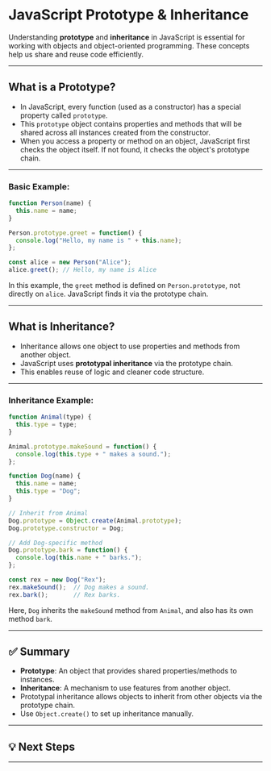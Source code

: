 # JavaScript Prototype & Inheritance

Understanding **prototype** and **inheritance** in JavaScript is essential for working with objects and object-oriented programming. These concepts help us share and reuse code efficiently.

---

## What is a Prototype?

- In JavaScript, every function (used as a constructor) has a special property called `prototype`.
- This `prototype` object contains properties and methods that will be shared across all instances created from the constructor.
- When you access a property or method on an object, JavaScript first checks the object itself. If not found, it checks the object's prototype chain.

---

### Basic Example:

```js
function Person(name) {
  this.name = name;
}

Person.prototype.greet = function() {
  console.log("Hello, my name is " + this.name);
};

const alice = new Person("Alice");
alice.greet(); // Hello, my name is Alice
```

In this example, the `greet` method is defined on `Person.prototype`, not directly on `alice`. JavaScript finds it via the prototype chain.

---

## What is Inheritance?

- Inheritance allows one object to use properties and methods from another object.
- JavaScript uses **prototypal inheritance** via the prototype chain.
- This enables reuse of logic and cleaner code structure.

---

### Inheritance Example:

```js
function Animal(type) {
  this.type = type;
}

Animal.prototype.makeSound = function() {
  console.log(this.type + " makes a sound.");
};

function Dog(name) {
  this.name = name;
  this.type = "Dog";
}

// Inherit from Animal
Dog.prototype = Object.create(Animal.prototype);
Dog.prototype.constructor = Dog;

// Add Dog-specific method
Dog.prototype.bark = function() {
  console.log(this.name + " barks.");
};

const rex = new Dog("Rex");
rex.makeSound();  // Dog makes a sound.
rex.bark();       // Rex barks.
```

Here, `Dog` inherits the `makeSound` method from `Animal`, and also has its own method `bark`.

---

## ✅ Summary

- **Prototype**: An object that provides shared properties/methods to instances.
- **Inheritance**: A mechanism to use features from another object.
- Prototypal inheritance allows objects to inherit from other objects via the prototype chain.
- Use `Object.create()` to set up inheritance manually.

---

## 💡 Next Steps

---
